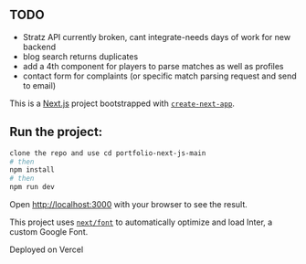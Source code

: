 ## TODO
* Stratz API currently broken, cant integrate-needs days of work for new backend
* blog search returns duplicates
* add a 4th component for players to parse matches as well as profiles
* contact form for complaints (or specific match parsing request and send to email)
  

This is a [Next.js](https://nextjs.org/) project bootstrapped with [`create-next-app`](https://github.com/vercel/next.js/tree/canary/packages/create-next-app).

## Run the project:

```bash
clone the repo and use cd portfolio-next-js-main
# then
npm install
# then
npm run dev

```

Open [http://localhost:3000](http://localhost:3000) with your browser to see the result.


This project uses [`next/font`](https://nextjs.org/docs/basic-features/font-optimization) to automatically optimize and load Inter, a custom Google Font.

Deployed on Vercel
